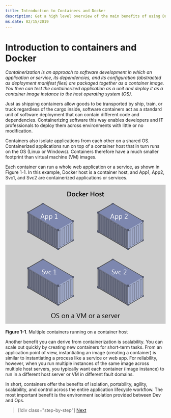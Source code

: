 ```yaml
---
title: Introduction to Containers and Docker
description: Get a high level overview of the main benefits of using Docker.
ms.date: 02/15/2019
---
```

# Introduction to containers and Docker

*Containerization is an approach to software development in which an application or service, its dependencies, and its configuration (abstracted as deployment manifest files) are packaged together as a container image. You then can test the containerized application as a unit and deploy it as a container image instance to the host operating system (OS).*

Just as shipping containers allow goods to be transported by ship, train, or truck regardless of the cargo inside, software containers act as a standard unit of software deployment that can contain different code and dependencies. Containerizing software this way enables developers and IT professionals to deploy them across environments with little or no modification.

Containers also isolate applications from each other on a shared OS. Containerized applications run on top of a container host that in turn runs on the OS (Linux or Windows). Containers therefore have a much smaller footprint than virtual machine (VM) images.

Each container can run a whole web application or a service, as shown in Figure 1-1. In this example, Docker host is a container host, and App1, App2, Svc1, and Svc2 are containerized applications or services.

![Two applications and two services running on the OS in a VM or a physical server](./media/image1.png)

**Figure 1-1**. Multiple containers running on a container host

Another benefit you can derive from containerization is scalability. You can scale out quickly by creating new containers for short-term tasks. From an application point of view, instantiating an image (creating a container) is similar to instantiating a process like a service or web app. For reliability, however, when you run multiple instances of the same image across multiple host servers, you typically want each container (image instance) to run in a different host server or VM in different fault domains.

In short, containers offer the benefits of isolation, portability, agility, scalability, and control across the entire application lifecycle workflow. The most important benefit is the environment isolation provided between Dev and Ops.

>[!div class="step-by-step"]
>[Next](what-is-docker.md)
